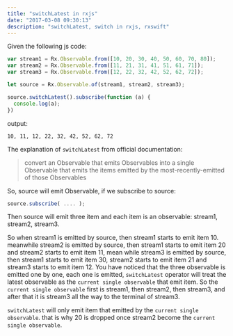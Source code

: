 ```yaml
---
title: "switchLatest in rxjs"
date: "2017-03-08 09:30:13"
description: "switchLatest, switch in rxjs, rxswift"
---
```


Given the following js code:

```js
var stream1 = Rx.Observable.from([10, 20, 30, 40, 50, 60, 70, 80]);
var stream2 = Rx.Observable.from([11, 21, 31, 41, 51, 61, 71]);
var stream3 = Rx.Observable.from([12, 22, 32, 42, 52, 62, 72]);

let source = Rx.Observable.of(stream1, stream2, stream3);

source.switchLatest().subscribe(function (a) {
  console.log(a);
})
```

output:
```
10, 11, 12, 22, 32, 42, 52, 62, 72
```

The explanation of `switchLatest` from official documentation:

> convert an Observable that emits Observables into a single Observable that emits the items emitted by the most-recently-emitted of those Observables

So, source will emit Observable, if we subscribe to source:

```js
source.subscribe( .... );
```

Then source will emit three item and each item is an observable: stream1, stream2, stream3.

So when stream1 is emitted by source, then stream1 starts to emit item 10. meanwhile stream2 is emitted by source, then stream1 starts to emit item 20 and stream2 starts to emit item 11, mean while stream3 is emitted by source, then stream1 starts to emit item 30, stream2 starts to emit item 21 and stream3 starts to emit item 12. You have noticed that the three observable is emitted one by one, each one is emitted, `switchLatest` operator will treat the latest observable as the `current single observable` that emit item. So the `current single observable` first is stream1, then stream2, then stream3, and after that it is stream3 all the way to the terminal of stream3.

`switchLatest` will only emit item that emitted by the `current single observable`. that is why 20 is dropped once stream2 become the `current single observable`.
